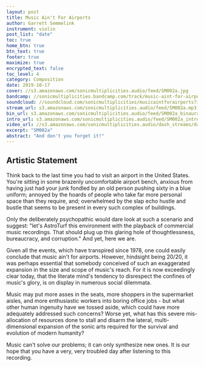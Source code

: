 ```yaml
---
layout: post
title: Music Ain't For Airports
author: Garrett Semmelink
instrument: violin
post_list: "date"
toc: true
home_btn: true
btn_text: true
footer: true
maximize: true
encrypted_text: false
toc_level: 4
category: Composition
date: 2019-10-17
cover: //s3.amazonaws.com/sonicmultiplicities.audio/feed/SM002a.jpg
bandcamp: //sonicmultiplicities.bandcamp.com/track/music-aint-for-airports
soundcloud: //soundcloud.com/sonicmultiplicities/musicaintforairports?in=sonicmultiplicities/sets/music-aint-for-airports
stream_url: s3.amazonaws.com/sonicmultiplicities.audio/feed/SM002a.mp3
bin_url: s3.amazonaws.com/sonicmultiplicities.audio/feed/SM002a_binaural.mp3
intro_url: s3.amazonaws.com/sonicmultiplicities.audio/feed/SM002a_intro.mp3
video_url: //s3.amazonaws.com/sonicmultiplicities.audio/dash_streams/dash14/dash.mpd
excerpt: "SM002a"
abstract: "And don't you forget it!"
---
```

## Artistic Statement

Think back to the last time you had to visit an airport in the United States. You're sitting in some brazenly uncomfortable airport bench, anxious from having just had your junk fondled by an old person pushing sixty in a blue uniform; annoyed by the hoards of people who take far more personal space than they require, and; overwhelmed by the slap echo hustle and bustle that seems to be present in every such complex of buildings.

Only the deliberately psychopathic would dare look at such a scenario and suggest: "let's AstroTurf this environment with the playback of commercial music recordings. That should plug up this glaring hole of thoughtlessness, bureaucracy, and corruption." And yet, here we are.

Given all the events, which have transpired since 1978, one could easily conclude that music ain't for airports. However, hindsight being 20/20, it was perhaps essential that somebody conceived of such an exaggerated expansion in the size and scope of music's reach. For it is now exceedingly clear today, that the literate mind's tendency to disrespect the confines of music's glory, is on display in numerous social dilemmata.

Music may put more asses in the seats, more shoppers in the supermarket aisles, and more enthusiastic workers into boring office jobs - but what other human ingenuity have we tossed aside, which could have more adequately addressed such concerns? Worse yet, what has this severe mis-allocation of resources done to stall and disarm the lateral, multi-dimensional expansion of the sonic arts required for the survival and evolution of modern humanity?

Music can't solve our problems; it can only synthesize new ones. It is our hope that you have a very, very troubled day after listening to this recording.
